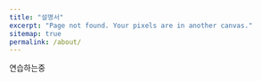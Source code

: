 ```yaml
---
title: "설명서"
excerpt: "Page not found. Your pixels are in another canvas."
sitemap: true
permalink: /about/
---
```


연습하는중